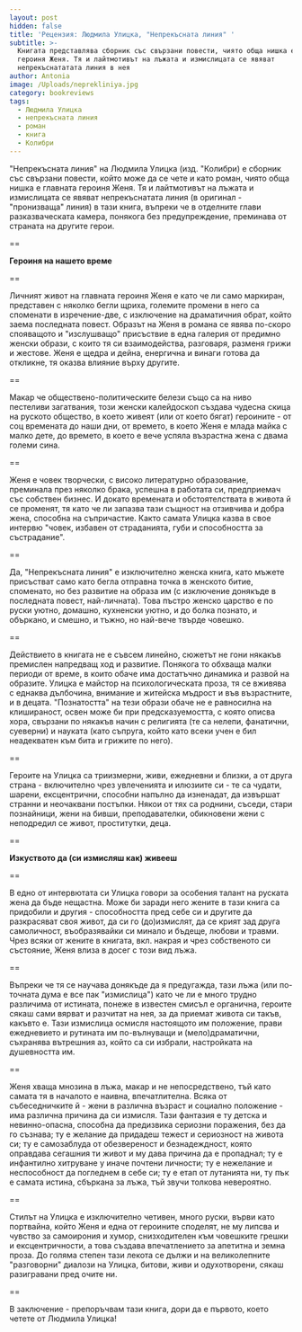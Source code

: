 ```yaml
---
layout: post
hidden: false
title: 'Рецензия: Людмила Улицка, "Непрекъсната линия" '
subtitle: >-
  Книгата представлява сборник със свързани повести, чиято обща нишка е главната
  героиня Женя. Тя и лайтмотивът на лъжата и измислицата се явяват
  непрекъснататата линия в нея
author: Antonia
image: /Uploads/neprekliniya.jpg
category: bookreviews
tags:
  - Людмила Улицка
  - непрекъсната линия
  - роман
  - книга
  - Колибри
---
```

"Непрекъсната линия" на Людмила Улицка (изд. "Колибри) e сборник със свързани повести, който може да се чете и като роман, чиято обща нишка е главната героиня Женя. Тя и лайтмотивът на лъжата и измислицата се явяват непрекъснатата линия (в оригинал - "пронизваща" линия) в тази книга, въпреки че в отделните глави разказваческата камера, понякога без предупреждение, преминава от страната на другите герои. 

\==

**Героиня на нашето време**

\==

Личният живот на главната героиня Женя е като че ли само маркиран, представен с няколко бегли щриха, големите промени в него са споменати в изречение-две, с изключение на драматичния обрат, който заема последната повест. Образът на Женя в романа се явява по-скоро спояващото и "изслушващо" присъствие в една галерия от предимно женски образи, с които тя си взаимодейства, разговаря, разменя грижи и жестове. Женя е щедра и дейна, енергична и винаги готова да откликне, тя оказва влияние върху другите.

\==

Макар че обществено-политическите белези също са на ниво пестеливи загатвания, този женски калейдоскоп създава чудесна скица на руското общество, в което живеят (или от което бягат) героините - от соц времената до наши дни, от времето, в което Женя е млада майка с малко дете, до времето, в което е вече успяла възрастна жена с двама големи сина.

\==

Женя е човек творчески, с високо литературно образование, преминала през няколко брака, успешна в работата си, предприемач със собствен бизнес. И докато времената и обстоятелствата в живота й се променят, тя като че ли запазва тази същност на отзивчива и добра жена, способна на съпричастие. Както самата Улицка казва в свое интервю "човек, избавен от страданията, губи и способността за състрадание".

\==

Да, "Непрекъсната линия" е изключително женска книга, като мъжете присъстват само като бегла отправна точка в женското битие, споменато, но без развитие на образа им (с изключение донякъде в последната повест, най-личната). Това пъстро женско царство е по руски уютно, домашно, кухненски уютно, и до болка познато, и объркано, и смешно, и тъжно, но най-вече твърде човешко. 

\==

Действието в книгата не е съвсем линейно, сюжетът не гони някакъв премислен напредващ ход и развитие. Понякога то обхваща малки периоди от време, в които обаче има достатъчно динамика и развой на образите. Улицка е майстор на психологическата проза, тя се вживява с еднаква дълбочина, внимание и житейска мъдрост и във възрастните, и в децата. "Познатостта" на тези образи обаче не е равносилна на клишираност, освен може би при предсказуемостта, с която описва хора, свързани по някакъв начин с религията (те са нелепи, фанатични, суеверни) и науката (като съпруга, който като всеки учен е бил неадекватен към бита и грижите по него). 

\==

Героите на Улицка са триизмерни, живи, ежедневни и близки, а от друга страна - включително чрез увлеченията и илюзиите си - те са чудати, шарени, ексцентрични, способни напълно да изненадат, да извършат странни и неочаквани постъпки. Някои от тях са роднини, съседи, стари познайници, жени на бивши, преподавателки, обикновени жени с неподредил се живот, проститутки, деца. 

\==

**Изкуството да (си измисляш как) живееш**

\==

В едно от интервютата си Улицка говори за особения талант на руската жена да бъде нещастна. Може би заради него жените в тази книга са придобили и другия - способността пред себе си и другите да разкрасяват своя живот, да си го (до)измислят, да се крият зад друга самоличност, въобразявайки си минало и бъдеще, любови и травми. Чрез всяки от жените в книгата, вкл. накрая и чрез собственото си състояние, Женя влиза в досег с този вид лъжа. 

\==

Въпреки че тя се научава донякъде да я предугажда, тази лъжа (или по-точната дума е все пак "измислица") като че ли е много трудно различима от истината, понеже в известен смисъл е органична, героите сякаш сами вярват и разчитат на нея, за да приемат живота си такъв, какъвто е. Тази измислица осмисля настоящото им положение, прави ежедневието и рутината им по-вълнуващи и (мело)драматични, съхранява вътрешния аз, който са си избрали, настройката на душевността им. 

\==

Женя хваща мнозина в лъжа, макар и не непосредствено, тъй като самата тя в началото е наивна, впечатлителна. Всяка от събеседничките й - жени в различна възраст и социално положение - има различна причина да си измисля. Тази фантазия е ту детска и невинно-опасна, способна да предизвика сериозни поражения, без да го съзнава; ту е желание да придадеш тежест и сериозност на живота си; ту е самозаблуда от обезвереност и безнадеждност, която оправдава сегашния ти живот и му дава причина да е пропаднал; ту е инфантилно хитруване у иначе почтени личности; ту е нежелание и неспособност да погледнем в себе си; ту е етап от лутанията ни, ту пък е самата истина, сбъркана за лъжа, тъй звучи толкова невероятно.

\==

Стилът на Улицка е изключително четивен, много руски, върви като портвайна, който Женя и една от героините споделят, не му липсва и чувство за самоирония и хумор, снизходителен към човешките грешки и ексцентричности, а това създава впечатлението за апетитна и земна проза. До голяма степен тази лекота се дължи и на великолепните "разговорни" диалози на Улицка, битови, живи и одухотворени, сякаш разигравани пред очите ни. 

\==

В заключение - препоръчвам тази книга, дори да е първото, което четете от Людмила Улицка!
